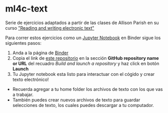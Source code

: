# ml4c-text

Serie de ejercicios adaptados a partir de las clases de Allison Parish en su curso ["Reading and writing electronic text"](http://rwet.decontextualize.com/)

Para correr estos ejercicios como un [Jupyter Notebook](https://jupyter.org/) en Binder sigue los siguientes pasos:
1. Anda a la página de [Binder](https://mybinder.org/)
2. Copia el link de [este repositorio](https://github.com/sofialuisa/ml4c-text) en la sección **GitHub repository name or URL** del recuadro *Build and launch a repository* y haz click en botón **Launch**
3. Tu Jupyter notebook esta listo para interactuar con el cógido y crear texto electrónico!

* Recuerda agregar a tu home folder los archivos de texto con los que vas a trabajar. 
* También puedes crear nuevos archivos de texto para guardar selecciones de texto, los cuales puedes descargar a tu computador. 

